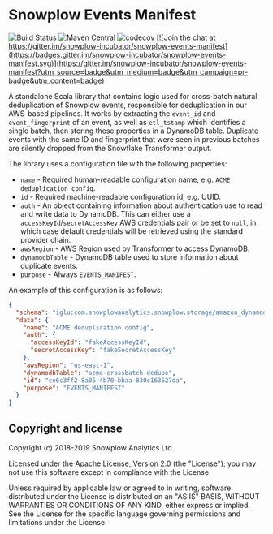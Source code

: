 # Snowplow Events Manifest

[![Build Status](https://api.travis-ci.org/snowplow-incubator/snowplow-events-manifest.svg)](https://travis-ci.org/snowplow-incubator/snowplow-events-manifest)
[![Maven Central](https://img.shields.io/maven-central/v/com.snowplowanalytics/snowplow-events-manifest_2.12.svg)](https://maven-badges.herokuapp.com/maven-central/com.snowplowanalytics/snowplow-events-manifest_2.12)
[![codecov](https://codecov.io/gh/snowplow-incubator/snowplow-events-manifest/branch/master/graph/badge.svg)](https://codecov.io/gh/snowplow-incubator/snowplow-events-manifest)
[![Join the chat at https://gitter.im/snowplow-incubator/snowplow-events-manifest](https://badges.gitter.im/snowplow-incubator/snowplow-events-manifest.svg)](https://gitter.im/snowplow-incubator/snowplow-events-manifest?utm_source=badge&utm_medium=badge&utm_campaign=pr-badge&utm_content=badge)

A standalone Scala library that contains logic used for cross-batch natural deduplication of Snowplow events, responsible for deduplication in our AWS-based pipelines. It works by extracting the `event_id` and `event_fingerprint` of an event, as well as `etl_tstamp` which identifies a single batch, then storing these properties in a DynamoDB table. Duplicate events with the same ID and fingerprint that were seen in previous batches are silently dropped from the Snowflake Transformer output.

The library uses a configuration file with the following properties:

* `name` - Required human-readable configuration name, e.g. `ACME deduplication config`.
* `id` - Required machine-readable configuration id, e.g. UUID.
* `auth` - An object containing information about authentication use to read and write data to DynamoDB. This can either use a `accessKeyId`/`secretAccessKey` AWS credentials pair or be set to `null`, in which case default credentials will be retrieved using the standard provider chain.
* `awsRegion` - AWS Region used by Transformer to access DynamoDB.
* `dynamodbTable` - DynamoDB table used to store information about duplicate events.
* `purpose` - Always `EVENTS_MANIFEST`.

An example of this configuration is as follows:

```json
{
  "schema": "iglu:com.snowplowanalytics.snowplow.storage/amazon_dynamodb_config/jsonschema/2-0-0",
  "data": {
    "name": "ACME deduplication config",
    "auth": {
      "accessKeyId": "fakeAccessKeyId",
      "secretAccessKey": "fakeSecretAccessKey"
    },
    "awsRegion": "us-east-1",
    "dynamodbTable": "acme-crossbatch-dedupe",
    "id": "ce6c3ff2-8a05-4b70-bbaa-830c163527da",
    "purpose": "EVENTS_MANIFEST"
  }
}
```

## Copyright and license

Copyright (c) 2018-2019 Snowplow Analytics Ltd.

Licensed under the [Apache License, Version 2.0][license] (the "License");
you may not use this software except in compliance with the License.

Unless required by applicable law or agreed to in writing, software
distributed under the License is distributed on an "AS IS" BASIS,
WITHOUT WARRANTIES OR CONDITIONS OF ANY KIND, either express or implied.
See the License for the specific language governing permissions and
limitations under the License.

[license]: http://www.apache.org/licenses/LICENSE-2.0

